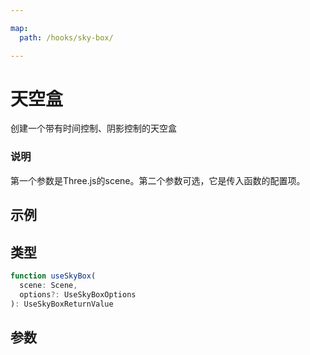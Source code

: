 ```yaml
---

map:
  path: /hooks/sky-box/

---
```


# 天空盒

创建一个带有时间控制、阴影控制的天空盒

### 说明

第一个参数是Three.js的scene。第二个参数可选，它是传入函数的配置项。

## 示例

<demo src="./__demo__/BasicUse.vue" title="基本使用" desc="可控制开始暂停、跳转到指定位置"></demo>

## 类型

```js
function useSkyBox(
  scene: Scene,
  options?: UseSkyBoxOptions
): UseSkyBoxReturnValue
```


## 参数

<API src="./index.d.ts" lang="zh"></API>
